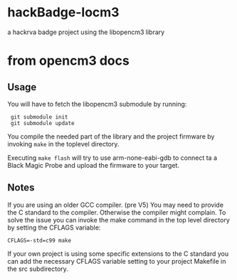 # hackBadge-locm3
a hackrva badge project using the libopencm3 library

# from opencm3 docs
## Usage
You will have to fetch the libopencm3 submodule by running:

```
 git submodule init
 git submodule update
```
You compile the needed part of the library and the project firmware by invoking `make` in the toplevel directory.

Executing `make flash` will try to use arm-none-eabi-gdb to connect ta a Black Magic Probe and upload the firmware to your target.

## Notes
If you are using an older GCC compiler. (pre V5) You may need to provide the C standard to the compiler. Otherwise the compiler might complain. To solve the issue you can invoke the make command in the top level directory by setting the CFLAGS variable:

```
CFLAGS=-std=c99 make
```

If your own project is using some specific extensions to the C standard you can add the necessary CFLAGS variable setting to your project Makefile in the src subdirectory.


